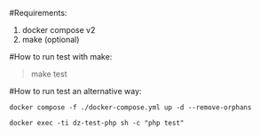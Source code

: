 #Requirements:
1) docker compose v2
2) make (optional)

#How to run test with make:
> make test

#How to run test an alternative way:
```
docker compose -f ./docker-compose.yml up -d --remove-orphans
```

```
docker exec -ti dz-test-php sh -c "php test"
```
